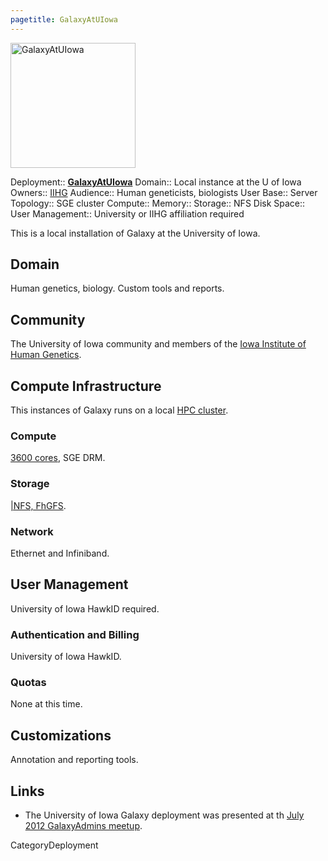 ```yaml
---
pagetitle: GalaxyAtUIowa
---
```

<div class='center'>
<a href='http://medicine.uiowa.edu/humangenetics/'><img src='/Images/Logos/UIowaLogo.jpg' alt='GalaxyAtUIowa' width=200 /></a>
</div>



<div class='deploymentbox'>

 Deployment:: **[GalaxyAtUIowa](/Community/Deployment/GalaxyAtUIowa)**
 Domain:: Local instance at the U of Iowa
 Owners:: [IIHG](http://medicine.uiowa.edu/humangenetics)
 Audience:: Human geneticists, biologists
 User Base:: 
 Server Topology:: SGE cluster
 Compute:: 
 Memory:: 
 Storage:: NFS
 Disk Space:: 
 User Management:: University or IIHG affiliation required

</div>


This is a local installation of Galaxy at the University of Iowa.

## Domain

Human genetics, biology. Custom tools and reports.

## Community

The University of Iowa community and members of the [Iowa Institute of Human Genetics](http://www.medicine.uiowa.edu/humangenetics).
## Compute Infrastructure

This instances of Galaxy runs on a local [HPC cluster](http://hpc.uiowa.edu/resources).

### Compute
[3600 cores](http://hpc.uiowa.edu/resources/compute), SGE DRM.
### Storage
[|NFS, FhGFS](http://hpc.uiowa.edu/resources/storage).
### Network
Ethernet and Infiniband.
## User Management
University of Iowa HawkID required.
### Authentication and Billing
University of Iowa HawkID.
### Quotas
None at this time.
## Customizations
Annotation and reporting tools.

## Links

* The University of Iowa Galaxy deployment was presented at th [July 2012 GalaxyAdmins meetup](/Community/GalaxyAdmins/Meetups/2012_07_09).

CategoryDeployment
